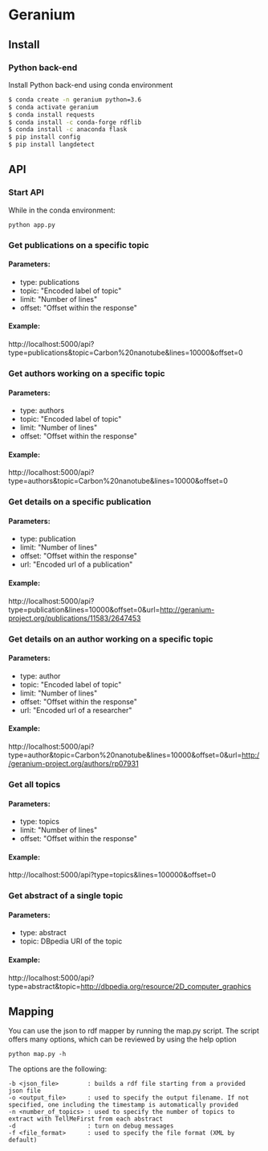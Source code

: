 # Geranium

## Install

### Python back-end

Install Python back-end using conda environment

```bash
$ conda create -n geranium python=3.6
$ conda activate geranium
$ conda install requests
$ conda install -c conda-forge rdflib
$ conda install -c anaconda flask
$ pip install config
$ pip install langdetect
```

## API

### Start API
While in the conda environment:
```
python app.py
```

### Get publications on a specific topic

#### Parameters:
* type: publications
* topic: "Encoded label of topic"
* limit: "Number of lines"
* offset: "Offset within the response"

#### Example:
http://localhost:5000/api?type=publications&topic=Carbon%20nanotube&lines=10000&offset=0

### Get authors working on a specific topic

#### Parameters:
* type: authors
* topic: "Encoded label of topic"
* limit: "Number of lines"
* offset: "Offset within the response"

#### Example:
http://localhost:5000/api?type=authors&topic=Carbon%20nanotube&lines=10000&offset=0

### Get details on a specific publication

#### Parameters:
* type: publication
* limit: "Number of lines"
* offset: "Offset within the response"
* url: "Encoded url of a publication"

#### Example:
http://localhost:5000/api?type=publication&lines=10000&offset=0&url=http://geranium-project.org/publications/11583/2647453

### Get details on an author working on a specific topic

#### Parameters:
* type: author
* topic: "Encoded label of topic"
* limit: "Number of lines"
* offset: "Offset within the response"
* url: "Encoded url of a researcher"

#### Example:
http://localhost:5000/api?type=author&topic=Carbon%20nanotube&lines=10000&offset=0&url=http://geranium-project.org/authors/rp07931

### Get all topics

#### Parameters:
* type: topics
* limit: "Number of lines"
* offset: "Offset within the response"

#### Example:
http://localhost:5000/api?type=topics&lines=100000&offset=0

### Get abstract of a single topic

#### Parameters:
* type: abstract
* topic: DBpedia URI of the topic

#### Example:
http://localhost:5000/api?type=abstract&topic=http://dbpedia.org/resource/2D_computer_graphics

## Mapping
You can use the json to rdf mapper by running the map.py script.
The script offers many options, which can be reviewed by using the help option

```python map.py -h```

The options are the following:
```
-b <json_file>        : builds a rdf file starting from a provided json file
-o <output_file>      : used to specify the output filename. If not specified, one including the timestamp is automatically provided
-n <number_of_topics> : used to specify the number of topics to extract with TellMeFirst from each abstract
-d                    : turn on debug messages
-f <file_format>      : used to specify the file format (XML by default)
```
